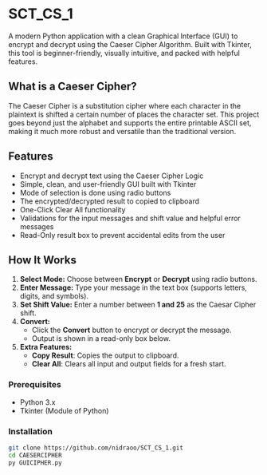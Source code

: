 # SCT_CS_1
A modern Python application with a clean Graphical Interface (GUI) to encrypt and decrypt using the Caeser Cipher Algorithm.
Built with Tkinter, this tool is beginner-friendly, visually intuitive, and packed with helpful features.

## What is a Caeser Cipher?
The Caeser Cipher is a substitution cipher where each character in the plaintext is shifted a certain number of places the character set. 
This project goes beyond just the alphabet and supports the entire printable ASCII set, making it much more robust and versatile than the traditional version.

## Features
- Encrypt and decrypt text using the Caeser Cipher Logic
- Simple, clean, and user-friendly GUI built with Tkinter
- Mode of selection is done using radio buttons
- The encrypted/decrypted result to copied to clipboard
- One-Click Clear All functionality
- Validations for the input messages and shift value and helpful error messages
- Read-Only result box to prevent accidental edits from the user

## How It Works

1. **Select Mode:** Choose between **Encrypt** or **Decrypt** using radio buttons.
2. **Enter Message:** Type your message in the text box (supports letters, digits, and symbols).
3. **Set Shift Value:** Enter a number between **1 and 25** as the Caesar Cipher shift.
4. **Convert:**
   - Click the **Convert** button to encrypt or decrypt the message.
   - Output is shown in a read-only box below.
5. **Extra Features:**
   -  **Copy Result**: Copies the output to clipboard.
   -  **Clear All**: Clears all input and output fields for a fresh start.

### Prerequisites 
- Python 3.x
- Tkinter (Module of Python)

### Installation
```bash
git clone https://github.com/nidraoo/SCT_CS_1.git               
cd CAESERCIPHER   
py GUICIPHER.py

